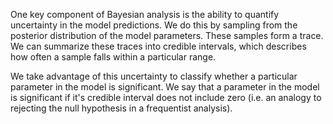 One key component of Bayesian analysis is the ability to quantify uncertainty in the model predictions.
We do this by sampling from the posterior distribution of the model parameters.
These samples form a trace.
We can summarize these traces into credible intervals, which describes how often a sample falls within a particular range.

We take advantage of this uncertainty to classify whether a particular parameter in the model is significant.
We say that a parameter in the model is significant if it's credible interval does not include zero (i.e. an analogy to rejecting the null hypothesis in a frequentist analysis).
